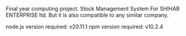 Final year computing project.
Stock Management System For SHIHAB ENTERPRISE ltd.
But it is also compatible to any similar company.

node.js version required: v20.11.1
npm version required: v10.2.4